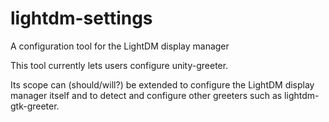 # lightdm-settings

A configuration tool for the LightDM display manager

This tool currently lets users configure unity-greeter.

Its scope can (should/will?) be extended to configure the LightDM display manager itself and to detect and configure other greeters such as lightdm-gtk-greeter.
